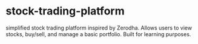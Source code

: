 # stock-trading-platform
simplified stock trading platform inspired by Zerodha. Allows users to view stocks, buy/sell, and manage a basic portfolio. Built for learning purposes.
